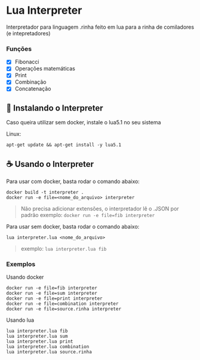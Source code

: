 # Lua Interpreter

Interpretador para linguagem .rinha feito em lua para a rinha de comiladores (e intepretadores) 

### Funções

- [x] Fibonacci
- [x] Operações matemáticas
- [x] Print
- [x] Combinação
- [x] Concatenação

## 🚀 Instalando o Interpreter

Caso queira utilizar sem docker, instale o lua5.1 no seu sistema

Linux:
```
apt-get update && apt-get install -y lua5.1
```

## ☕ Usando o Interpreter

Para usar com docker, basta rodar o comando abaixo:

```
docker build -t interpreter .
docker run -e file=<nome_do_arquivo> interpreter
```

> Não precisa adicionar extensões, o interpretador lê o .JSON por padrão
> exemplo: `docker run -e file=fib interpreter`

Para usar sem docker, basta rodar o comando abaixo:

```
lua interpreter.lua <nome_do_arquivo>
```
> exemplo: `lua interpreter.lua fib`


### Exemplos

Usando docker
```
docker run -e file=fib interpreter
docker run -e file=sum interpreter
docker run -e file=print interpreter
docker run -e file=combination interpreter
docker run -e file=source.rinha interpreter
```

Usando lua
```
lua interpreter.lua fib
lua interpreter.lua sum
lua interpreter.lua print
lua interpreter.lua combination
lua interpreter.lua source.rinha
```